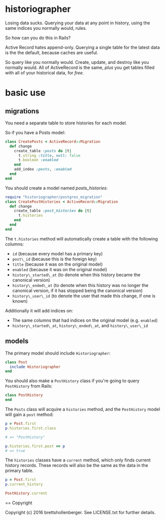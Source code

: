 # historiographer

Losing data sucks. Querying your data at any point in history, using the same indices you normally would, rules.

So how can you do this in Rails?

Active Record hates append-only. Querying a single table for the latest data is the the default, because caches are useful.

So query like you normally would. Create, update, and destroy like you normally would. All of ActiveRecord is the same, *plus* you get tables filled with all of your historical data, for *free.*

# basic use

## migrations

You need a separate table to store histories for each model.

So if you have a Posts model:

```ruby
class CreatePosts < ActiveRecord::Migration
  def change
    create_table :posts do |t|
      t.string :title, null: false
      t.boolean :enabled
    end
    add_index :posts, :enabled
  end
end
```

You should create a model named *posts_histories*:

```ruby
require "historiographer/postgres_migration"
class CreatePostHistories < ActiveRecord::Migration
  def change
    create_table :post_histories do |t|
      t.histories
    end
  end
end
```

The `t.histories` method will automatically create a table with the following columns:

* `id` (because every model has a primary key)
* `post\_id` (because this is the foreign key)
* `title` (because it was on the original model)
* `enabled` (because it was on the original model)
* `history\_started\_at` (to denote when this history became the canonical version)
* `history\_ended\_at` (to denote when this history was no longer the canonical version, if it has stopped being the canonical version)
* `history\_user\_id` (to denote the user that made this change, if one is known)

Additionally it will add indices on:

* The same columns that had indices on the original model (e.g. `enabled`)
* `history\_started\_at`, `history\_ended\_at`, and `history\_user\_id`

## models

The primary model should include `Historiographer`:

```ruby
class Post
  include Historiographer
end
```

You should also make a `PostHistory` class if you're going to query `PostHistory` from Rails:

```ruby
class PostHistory
end
```

The `Posts` class will acquire a `histories` method, and the `PostHistory` model will gain a `post` method:

```ruby
p = Post.first
p.histories.first.class

# => "PostHistory"

p.histories.first.post == p
# => true
```

The `histories` classes have a `current` method, which only finds current history records. These records will also be the same as the data in the primary table.

```ruby
p = Post.first
p.current_history

PostHistory.current
```

== Copyright

Copyright (c) 2016 brettshollenberger. See LICENSE.txt for
further details.
